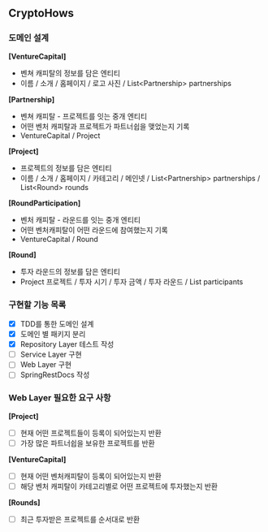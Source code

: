 ## CryptoHows

### 도메인 설계
**[VentureCapital]**
- 벤쳐 캐피탈의 정보를 담은 엔티티
- 이름 / 소개 / 홈페이지 / 로고 사진 / List<Partnership\> partnerships

**[Partnership]**
- 벤쳐 캐피탈 - 프로젝트를 잇는 중개 엔티티
- 어떤 벤처 캐피탈과 프로젝트가 파트너쉽을 맺었는지 기록
- VentureCapital / Project

**[Project]**
- 프로젝트의 정보를 담은 엔티티
- 이름 / 소개 / 홈페이지 / 카테고리 / 메인넷 / List<Partnership\> partnerships / List<Round\> rounds

**[RoundParticipation]**
- 벤처 캐피탈 - 라운드를 잇는 중개 엔티티
- 어떤 벤처캐피탈이 어떤 라운드에 참여했는지 기록
- VentureCapital / Round

**[Round]**
- 투자 라운드의 정보를 담은 엔티티
- Project 프로젝트 / 투자 시기 / 투자 금액 / 투자 라운드 / List<RoundParticipation/> participants

### 구현할 기능 목록
- [x] TDD를 통한 도메인 설계
- [x] 도메인 별 패키지 분리
- [x] Repository Layer 테스트 작성
- [ ] Service Layer 구현
- [ ] Web Layer 구현
- [ ] SpringRestDocs 작성

### Web Layer 필요한 요구 사항
**[Project]**
- [ ] 현재 어떤 프로젝트들이 등록이 되어있는지 반환
- [ ] 가장 많은 파트너쉽을 보유한 프로젝트를 반환

**[VentureCapital]**
- [ ] 현재 어떤 벤처캐피탈이 등록이 되어있는지 반환
- [ ] 해당 벤처 캐피탈이 카테고리별로 어떤 프로젝트에 투자했는지 반환

**[Rounds]**
- [ ] 최근 투자받은 프로젝트를 순서대로 반환
